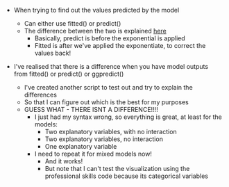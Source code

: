 - When trying to find out the values predicted by the model 
  - Can either use fitted() or predict()
  - The difference between the two is explained [here](https://stackoverflow.com/questions/12201439/is-there-a-difference-between-the-r-functions-fitted-and-predict)
    - Basically, predict is before the exponential is applied 
    - Fitted is after we've applied the exponentiate, to correct the values back! 
    
- I've realised that there is a difference when you have model outputs from fitted() or predict() or ggpredict() 
  - I've created another script to test out and try to explain the differences
  - So that I can figure out which is the best for my purposes
  - GUESS WHAT - THERE ISNT A DIFFERENCE!!!! 
    - I just had my syntax wrong, so everything is great, at least for the models: 
      - Two explanatory variables, with no interaction
      - Two explanatory variables, no interaction
      - One explanatory variable 
    - I need to repeat it for mixed models now! 
      - And it works! 
      - But note that I can't test the visualization using the professional skills code because its categorical variables